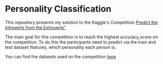 # Personality Classification

This repository presents my solution to the Kaggle's Competition [Predict the Introverts from the Extroverts"](https://www.kaggle.com/competitions/playground-series-s5e7/overview).

The main goal for this competition is to reach the highest accuracy_score on the competition. To do this the participants need to predict via the train and test dataset features, which personality each person is.

You can find the datasets used on the competition [here](https://www.kaggle.com/competitions/playground-series-s5e7/data)
